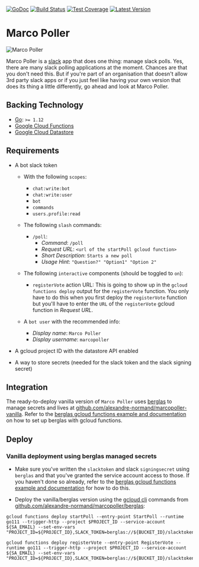 [![GoDoc](https://godoc.org/github.com/alexandre-normand/marcopoller?status.svg)](https://godoc.org/github.com/alexandre-normand/marcopoller)
[![Build Status](https://travis-ci.org/alexandre-normand/marcopoller.svg?branch=master)](https://travis-ci.org/alexandre-normand/marcopoller)
[![Test Coverage](https://api.codeclimate.com/v1/badges/8659e71d13e1df4118a2/test_coverage)](https://codeclimate.com/github/alexandre-normand/marcopoller/test_coverage)
[![Latest Version](https://img.shields.io/github/tag/alexandre-normand/marcopoller.svg?label=version)](https://github.com/alexandre-normand/marcopoller/releases)

# Marco Poller
![Marco Poller](https://www.dropbox.com/s/ddocj6175iofy2a/anchorman2.jpg?raw=1)

Marco Poller is a [slack](https://slack.com) app that does one thing: manage slack polls. Yes, there are many slack polling applications at the moment. Chances are
that you don't need this. But if you're part of an organisation that doesn't allow 3rd party slack apps or if you just feel like having your own version that does its
thing a little differently, go ahead and look at Marco Poller.

## Backing Technology
*   [Go](https://golang.org): `>= 1.12` 
*   [Google Cloud Functions](https://cloud.google.com/functions/docs/quickstart#functions-deploy-command-go)
*   [Google Cloud Datastore](https://cloud.google.com/datastore/docs/)

## Requirements

*   A bot slack token 
    *   With the following `scopes`:
    	*   `chat:write:bot`
    	*   `chat:write:user`
    	*   `bot`
    	*   `commands`
    	*   `users.profile:read`

	*   The following `slash` commands:
    	*   `/poll`:
    	    * *Command*: `/poll`
    	    * *Request URL*: `<url of the startPoll gcloud function>`
    	    * *Short Description*: `Starts a new poll`
    	    * *Usage Hint*: `"Question?" "Option1" "Option 2"`

    *   The following `interactive` components (should be toggled to `on`):
    	*   `registerVote` action URL: This is going to show up in the `gcloud functions deploy` output for the `registerVote` function. You only have to do this when
    	     you first deploy the `registerVote` function but you'll have to enter the `URL` of the `registerVote` gcloud function in _Request URL_. 

    *	A `bot user` with the recommended info:
		*   *Display name*: `Marco Poller`
		*   *Display username*: `marcopoller`

*   A gcloud project ID with the datastore API enabled
*   A way to store secrets (needed for the slack token and the slack signing secret)

## Integration
The ready-to-deploy vanilla version of `Marco Poller` uses [berglas](https://github.com/GoogleCloudPlatform/berglas) to manage secrets and lives at [github.com/alexandre-normand/marcopoller-vanilla](github.com/alexandre-normand/marcopoller-vanilla). 
Refer to the [berglas gcloud functions example and documentation](https://github.com/GoogleCloudPlatform/berglas/tree/master/examples/cloudfunctions/go) on how to set 
up berglas with gcloud functions. 

## Deploy
### Vanilla deployment using berglas managed secrets

* Make sure you've written the `slacktoken` and slack `signingsecret` using `berglas` and that you've granted the service account access to those. If you haven't done so already, 
refer to the [berglas gcloud functions example and documentation](https://github.com/GoogleCloudPlatform/berglas/tree/master/examples/cloudfunctions/go) for how to do this.

* Deploy the vanilla/berglas version using the [gcloud cli](https://cloud.google.com/sdk/gcloud/) commands from [github.com/alexandre-normand/marcopoller/berglas](berglas):

```
gcloud functions deploy startPoll --entry-point StartPoll --runtime go111 --trigger-http --project $PROJECT_ID --service-account ${SA_EMAIL} --set-env-vars "PROJECT_ID=${PROJECT_ID},SLACK_TOKEN=berglas://${BUCKET_ID}/slacktoken,SIGNING_SECRET=berglas://${BUCKET_ID}/signingsecret"
```

```
gcloud functions deploy registerVote --entry-point RegisterVote --runtime go111 --trigger-http --project $PROJECT_ID --service-account ${SA_EMAIL} --set-env-vars "PROJECT_ID=${PROJECT_ID},SLACK_TOKEN=berglas://${BUCKET_ID}/slacktoken,SIGNING_SECRET=berglas://${BUCKET_ID}/signingsecret"
```
